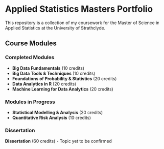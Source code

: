 # Applied Statistics Masters Portfolio

This repository is a collection of my coursework for the Master of Science in Applied Statistics at the University of Strathclyde.

## Course Modules

### Completed Modules

- **Big Data Fundamentals** (10 credits)
- **Big Data Tools & Techniques** (10 credits)
- **Foundations of Probability & Statistics** (20 credits)
- **Data Analytics in R** (20 credits)
- **Machine Learning for Data Analytics** (20 credits)

### Modules in Progress

- **Statistical Modelling & Analysis** (20 credits)
- **Quantitative Risk Analysis** (10 credits)

### Dissertation

**Dissertation** (60 credits) - Topic yet to be confirmed